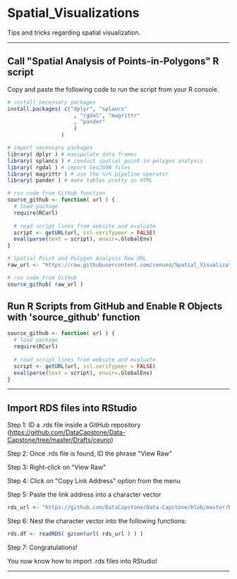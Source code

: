 # Spatial_Visualizations
Tips and tricks regarding spatial visualization.
*****************
## Call "Spatial Analysis of Points-in-Polygons" R script

Copy and paste the following code to run the script from your R console. 
```R
# install necessary packages
install.packages( c("dplyr", "splancs"
                     , "rgdal", "magrittr"
                     , "pander" 
                     )
                 )

# import necessary packages
library( dplyr ) # manipulate data frames
library( splancs ) # conduct spatial point-in-polygon analysis
library( rgdal ) # import GeoJSON files
library( magrittr ) # use the %>% pipeline operator
library( pander ) # make tables pretty in HTML

# run code from GitHub function
source_github <- function( url ) {
  # load package
  require(RCurl)
  
  # read script lines from website and evaluate
  script <- getURL(url, ssl.verifypeer = FALSE)
  eval(parse(text = script), envir=.GlobalEnv)
} 

# Spatial Point and Polygon Analysis Raw URL
raw_url <- "https://raw.githubusercontent.com/cenuno/Spatial_Visualizations/master/spatial_point_polygon_analysis.r"

# run code from GitHub
source_github( raw_url )

```
## Run R Scripts from GitHub and Enable R Objects with 'source_github' function
```R
source_github <- function( url ) {
  # load package
  require(RCurl)
  
  # read script lines from website and evaluate
  script <- getURL(url, ssl.verifypeer = FALSE)
  eval(parse(text = script), envir=.GlobalEnv)
} 
```
*****************
## Import RDS files into RStudio

Step 1: ID a .rds file inside a GitHub repository (https://github.com/DataCapstone/Data-Capstone/tree/master/Drafts/ceuno)

Step 2: Once .rds file is found, ID the phrase "View Raw"

Step 3: Right-click on "View Raw"

Step 4: Click on "Copy Link Address" option from the menu

Step 5: Paste the link address into a character vector

```R
rds_url <- "https://github.com/DataCapstone/Data-Capstone/blob/master/Drafts/ceuno/chi_hou_philly_projectgrants_fy17.rds?
```

Step 6: Nest the character vector into the following functions: 

```R
rds.df <- readRDS( gzcon(url( rds_url ) ) )
```

Step 7: Congratulations!

You now know how to import .rds files into RStudio!
*****************
